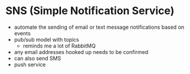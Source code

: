 # SNS (Simple Notification Service)

- automate the sending of email or text message notifications based on events
- pub/sub model with topics
  - reminds me a lot of RabbitMQ
- any email addresses hooked up needs to be confirmed
- can also send SMS
- push service